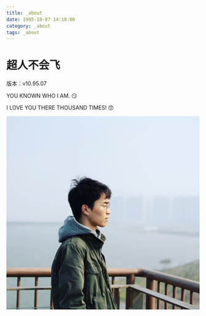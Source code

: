 ```yaml
---
title: _about
date: 1995-10-07 14:10:00
category: _about
tags: _about
---
```


# 超人不会飞

版本：v10.95.07

YOU KNOWN WHO I AM. 😏

I LOVE YOU THERE THOUSAND TIMES! 😙

![](./images/gongxq.jpg)
